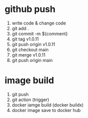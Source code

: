 # github push
1. write code & change code
2. git add .
3. git commit -m ${comment}
4. git tag v1.0.11
5. git push origin v1.0.11
6. git checkout main
7. git merge v1.0.11
8. git push origin main

# image build 
1. git push
2. git action (trigger)
3. docker iamge build (docker buildx)
4. docker image save to docker hub
